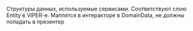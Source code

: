 Структуры данных, используемые сервисами. Соответствуют слою Entity в VIPER-е.
Маппятся в интеракторе в DomainData, не должны попадать в презентер

